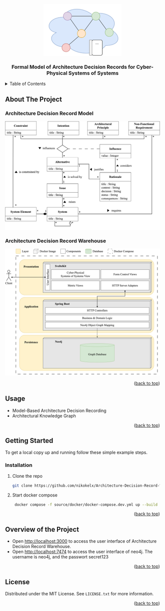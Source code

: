 <!-- Improved compatibility of back to top link: See: https://github.com/othneildrew/Best-README-Template/pull/73 -->
<a id="readme-top"></a>
<!--
*** Thanks for checking out the Best-README-Template. If you have a suggestion
*** that would make this better, please fork the repo and create a pull request
*** or simply open an issue with the tag "enhancement".
*** Don't forget to give the project a star!
*** Thanks again! Now go create something AMAZING! :D
-->

<!-- PROJECT LOGO -->
<br />
<div align="center">
  <a href="">
    <img src="documentation/figures/logo.png" alt="Logo" width="50%">
  </a>

  <h3 align="center">Formal Model of Architecture Decision Records for Cyber-Physical Systems of Systems</h3>

  <p align="center">

  </p>
</div>

<!-- TABLE OF CONTENTS -->
<details>
  <summary>Table of Contents</summary>
  <ol>
    <li><a href="#about-the-project">About The Project</a></li>
    <li><a href="#usage">Usage</a></li>
    <li><a href="#getting-started">Getting Started</a></li>
    <li><a href="#overview-of-the-project">Overview of the Project</a></li>
    <li><a href="#license">License</a></li>
  </ol>
</details>

<!-- ABOUT THE PROJECT -->
## About The Project

### Architecture Decision Record Model

<img src="documentation/figures/adrm.png" alt="Formal Model of Architecture Decision Record">

### Architecture Decision Record Warehouse

<img src="documentation/figures/sa-adrw.png" alt="Formal Model of Architecture Decision Record">

<p align="right">(<a href="#readme-top">back to top</a>)</p>

<!-- USAGE EXAMPLES -->
## Usage

* Model-Based Architecture Decision Recording
* Architectural Knowledge Graph

<p align="right">(<a href="#readme-top">back to top</a>)</p>

<!-- GETTING STARTED -->
## Getting Started

To get a local copy up and running follow these simple example steps.

### Installation

1. Clone the repo

   ```sh
   git clone https://github.com/nikokelx/Architecture-Decision-Record-Warehouse
   ```

2. Start docker compose

   ```sh
    docker compose -f source/docker/docker-compose.dev.yml up --build -d
   ```

<p align="right">(<a href="#readme-top">back to top</a>)</p>

<!-- Overview of the project -->
## Overview of the Project

* Open <http://localhost:3000> to access the user interface of Architecture Decision Record Warehouse.
* Open <http://localhost:7474> to access the user interface of neo4j. The username is neo4j, and the passwort secret123

<p align="right">(<a href="#readme-top">back to top</a>)</p>

<!-- LICENSE -->
## License

Distributed under the MIT License. See `LICENSE.txt` for more information.

<p align="right">(<a href="#readme-top">back to top</a>)</p>

